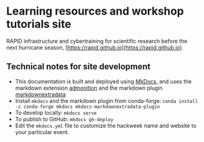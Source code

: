 # Learning resources and workshop tutorials site

RAPID infrastructure and cybertraining for scientific research before the next hurricane season, [https://rapid.github.io](https://rapid.github.io)

## Technical notes for site development

* This documentation is built and deployed using [MkDocs](https://www.mkdocs.org/), and uses the markdown extension [admonition](https://squidfunk.github.io/mkdocs-material/extensions/admonition/) and the markdown plugin [markdownextradata](https://github.com/rosscdh/mkdocs-markdownextradata-plugin/)
* Install `mkdocs` and the markdown plugin from conda-forge: ```conda install -c conda-forge mkdocs mkdocs-markdownextradata-plugin```
* To develop locally: ```mkdocs serve```
* To publish to GitHub: ```mkdocs gh-deploy```
* Edit the `mkdocs.yml` file to customize the hackweek name and website to your particular event.
